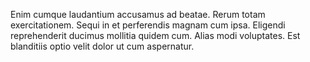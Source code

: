 Enim cumque laudantium accusamus ad beatae. Rerum totam exercitationem. Sequi in et perferendis magnam cum ipsa. Eligendi reprehenderit ducimus mollitia quidem cum. Alias modi voluptates. Est blanditiis optio velit dolor ut cum aspernatur.